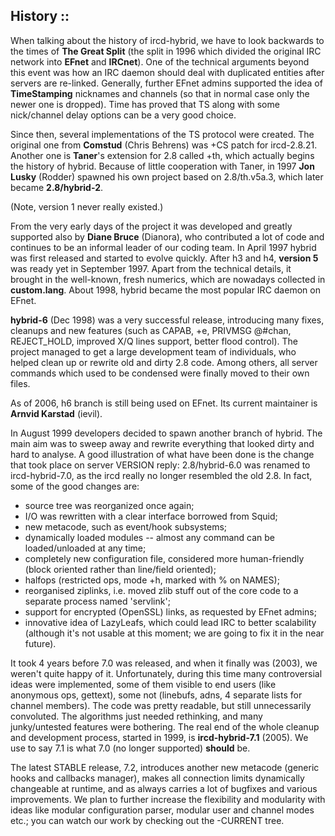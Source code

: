 ## History ::

When talking about the history of ircd-hybrid, we have to look backwards to the times of **The Great Split** (the split in 1996 which divided the original IRC network into **EFnet** and **IRCnet**). One of the technical arguments beyond this event was how an IRC daemon should deal with duplicated entities after servers are re-linked. Generally, further EFnet admins supported the idea of **TimeStamping** nicknames and channels (so that in normal case only the newer one is dropped). Time has proved that TS along with some nick/channel delay options can be a very good choice.

Since then, several implementations of the TS protocol were created. The original one from **Comstud** (Chris Behrens) was +CS patch for ircd-2.8.21. Another one is **Taner**'s extension for 2.8 called +th, which actually begins the history of hybrid. Because of little cooperation with Taner, in 1997 **Jon Lusky** (Rodder) spawned his own project based on 2.8/th.v5a.3, which later became **2.8/hybrid-2**.

(Note, version 1 never really existed.)

From the very early days of the project it was developed and greatly supported also by **Diane Bruce** (Dianora), who contributed a lot of code and continues to be an informal leader of our coding team. In April 1997 hybrid was first released and started to evolve quickly. After h3 and h4, **version 5** was ready yet in September 1997. Apart from the technical details, it brought in the well-known, fresh numerics, which are nowadays collected in **custom.lang**. About 1998, hybrid became the most popular IRC daemon on EFnet.

**hybrid-6** (Dec 1998) was a very successful release, introducing many fixes, cleanups and new features (such as CAPAB, +e, PRIVMSG @#chan, REJECT_HOLD, improved X/Q lines support, better flood control). The project managed to get a large development team of individuals, who helped clean up or rewrite old and dirty 2.8 code. Among others, all server commands which used to be condensed were finally moved to their own files.

As of 2006, h6 branch is still being used on EFnet. Its current maintainer is **Arnvid Karstad** (ievil).

In August 1999 developers decided to spawn another branch of hybrid. The main aim was to sweep away and rewrite everything that looked dirty and hard to analyse. A good illustration of what have been done is the change that took place on server VERSION reply: 2.8/hybrid-6.0 was renamed to ircd-hybrid-7.0, as the ircd really no longer resembled the old 2.8. In fact, some of the good changes are:

* source tree was reorganized once again;
* I/O was rewritten with a clear interface borrowed from Squid;
* new metacode, such as event/hook subsystems;
* dynamically loaded modules \-\- almost any command can be loaded/unloaded at any time;
* completely new configuration file, considered more human-friendly (block oriented rather than line/field oriented);
* halfops (restricted ops, mode +h, marked with % on NAMES);
* reorganised ziplinks, i.e. moved zlib stuff out of the core code to a separate process named 'servlink';
* support for encrypted (OpenSSL) links, as requested by EFnet admins;
* innovative idea of LazyLeafs, which could lead IRC to better scalability (although it's not usable at this moment; we are going to fix it in the near future).

It took 4 years before 7.0 was released, and when it finally was (2003), we weren't quite happy of it. Unfortunately, during this time many controversial ideas were implemented, some of them visible to end users (like anonymous ops, gettext), some not (linebufs, adns, 4 separate lists for channel members). The code was pretty readable, but still unnecessarily convoluted. The algorithms just needed rethinking, and many junky/untested features were bothering. The real end of the whole cleanup and development process, started in 1999, is **ircd-hybrid-7.1** (2005). We use to say 7.1 is what 7.0 (no longer supported) **should** be.

The latest STABLE release, 7.2, introduces another new metacode (generic hooks and callbacks manager), makes all connection limits dynamically changeable at runtime, and as always carries a lot of bugfixes and various improvements. We plan to further increase the flexibility and modularity with ideas like modular configuration parser, modular user and channel modes etc.; you can watch our work by checking out the -CURRENT tree.
